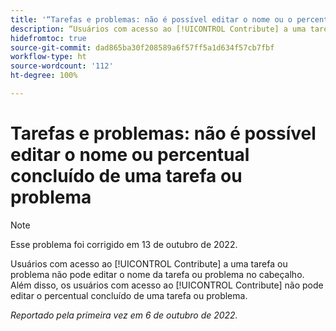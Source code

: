 ```yaml
---
title: '“Tarefas e problemas: não é possível editar o nome ou o percentual concluído de uma tarefa ou problema”'
description: “Usuários com acesso ao [!UICONTROL Contribute] a uma tarefa ou problema não pode editar o nome da tarefa ou problema no cabeçalho. Além disso, os usuários com acesso ao [!UICONTROL Contribute] não pode editar o percentual concluído de uma tarefa ou problema.”
hidefromtoc: true
source-git-commit: dad865ba30f208589a6f57ff5a1d634f57cb7fbf
workflow-type: ht
source-wordcount: '112'
ht-degree: 100%

---
```



# Tarefas e problemas: não é possível editar o nome ou percentual concluído de uma tarefa ou problema

>[!NOTE]
>
>Esse problema foi corrigido em 13 de outubro de 2022.

Usuários com acesso ao [!UICONTROL Contribute] a uma tarefa ou problema não pode editar o nome da tarefa ou problema no cabeçalho. Além disso, os usuários com acesso ao [!UICONTROL Contribute] não pode editar o percentual concluído de uma tarefa ou problema.

_Reportado pela primeira vez em 6 de outubro de 2022._

